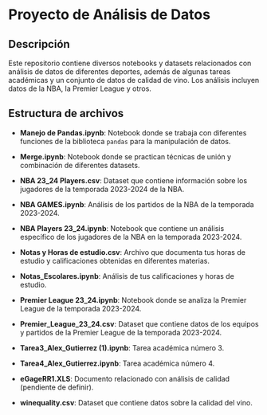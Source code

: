 # Proyecto de Análisis de Datos 

## Descripción
Este repositorio contiene diversos notebooks y datasets relacionados con análisis de datos de diferentes deportes, además de algunas tareas académicas y un conjunto de datos de calidad de vino. Los análisis incluyen datos de la NBA, la Premier League y otros.

## Estructura de archivos

- **Manejo de Pandas.ipynb**: Notebook donde se trabaja con diferentes funciones de la biblioteca `pandas` para la manipulación de datos.
  
- **Merge.ipynb**: Notebook donde se practican técnicas de unión y combinación de diferentes datasets.

- **NBA 23_24 Players.csv**: Dataset que contiene información sobre los jugadores de la temporada 2023-2024 de la NBA.

- **NBA GAMES.ipynb**: Análisis de los partidos de la NBA de la temporada 2023-2024.

- **NBA Players 23_24.ipynb**: Notebook que contiene un análisis específico de los jugadores de la NBA en la temporada 2023-2024.

- **Notas y Horas de estudio.csv**: Archivo que documenta tus horas de estudio y calificaciones obtenidas en diferentes materias.

- **Notas_Escolares.ipynb**: Análisis de tus calificaciones y horas de estudio.

- **Premier League 23_24.ipynb**: Notebook donde se analiza la Premier League de la temporada 2023-2024.

- **Premier_League_23_24.csv**: Dataset que contiene datos de los equipos y partidos de la Premier League de la temporada 2023-2024.

- **Tarea3_Alex_Gutierrez (1).ipynb**: Tarea académica número 3.

- **Tarea4_Alex_Gutierrez.ipynb**: Tarea académica número 4.

- **eGageRR1.XLS**: Documento relacionado con análisis de calidad (pendiente de definir).

- **winequality.csv**: Dataset que contiene datos sobre la calidad del vino.






